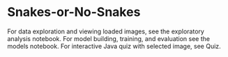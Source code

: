 # Snakes-or-No-Snakes

For data exploration and viewing loaded images, see the exploratory analysis notebook. For model building, training, and evaluation see the models notebook. For interactive Java quiz with selected image, see Quiz.
